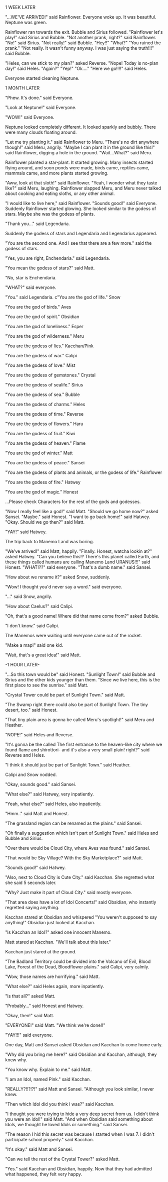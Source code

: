 1 WEEK LATER

"...WE'VE ARRIVED!" said Rainflower. Everyone woke up. It was beautiful. Neptune was green.

Rainflower ran towards the exit. Bubble and Sirius followed. "Rainflower let's play!" said Sirius and Bubble. "Not another prank, right?" said Rainflower. "No!" said Sirius. "Not really!" said Bubble. "Hey!!" "What?" "You ruined the prank." "Not really. It wasn't funny anyway. I was just saying the truth!!!" said Bubble.

"Heles, can we stick to my plan?" asked Reverse. "Nope! Today is no-plan day!" said Heles. "Again?" "Yep!" "Ok...." "Here we go!!!!" said Heles.

Everyone started cleaning Neptune.

1 MONTH LATER

"Phew. It's done." said Everyone.

"Look at Neptune!" said Everyone.

"WOW!" said Everyone.

Neptune looked completely different. It looked sparkly and bubbly. There were many clouds floating around.

"Let me try planting it." said Rainflower to Meru. "There's no dirt anywhere though!" said Meru, angrily. "Maybe I can plant it in the ground like this!" said Rainflower, digging a hole in the ground. "Wait...What?" said Meru.

Rainflower planted a star-plant. It started growing. Many insects started flying around, and soon ponds were made, birds came, reptiles came, mammals came, and more plants started growing. 

"Aww, look at that sloth!" said Rainflower. "Yeah, I wonder what they taste like?" said Meru, laughing. Rainflower slapped Meru, and Meru never talked about cooking and eating sloths, or any other animal.

"I would like to live here," said Rainflower. "Sounds good!" said Everyone. Suddenly Rainflower started glowing. She looked similar to the godess of stars. Maybe she was the godess of plants. 

"Thank you..." said Legendaria.

Suddenly the godess of stars and Legendaria and Legendarius appeared.

"You are the second one. And I see that there are a few more." said the godess of stars.

"Yes, you are right, Enchendaria." said Legendaria.

"You mean the godess of stars?" said Matt.

"No, star is Enchendaria.

"WHAT?" said everyone.

"You." said Legendaria.
c"You are the god of life." Snow 

"You are the god of birds." Aves

"You are the god of spirit." Obsidian

"You are the god of loneliness." Esper

"You are the god of wilderness." Meru

"You are the godess of lies." Kacchan/Pink

"You are the godess of war." Calipi

"You are the godess of love." Mist

"You are the godess of gemstones." Crystal

"You are the godess of sealife." Sirius

"You are the godess of sea." Bubble

"You are the godess of charms." Heles

"You are the godess of time." Reverse

"You are the godess of flowers." Haru

"You are the godess of fruit." Kiwi

"You are the godess of heaven." Flame

"You are the god of winter." Matt

"You are the godess of peace." Sansei

"You are the godess of plants and animals, or the godess of life." Rainflower

"You are the godess of fire." Hatwey

"You are the god of magic." Honest

...Please check Characters for the rest of the gods and godesses.

"Now I really feel like a god!" said Matt. "Should we go home now?" asked Sansei. "Maybe." said Honest. "I want to go back home!" said Hatwey. "Okay. Should we go then?" said Matt.

"YAY!" said Hatwey.

The trip back to Manemo Land was boring.

"We've arrived!" said Matt, happily. "Finally. Honest, watcha lookin at?" asked Hatwey. "Can you believe this!? There's this planet called Earth, and these things called humans are calling Manemo Land URANUS!!!" said Honest. "WHAT!??" said everyone. "That's a dumb name." said Sansei. 

"How about we rename it?" asked Snow, suddenly.

"Wow! I thought you'd never say a word." said everyone.

"..." said Snow, angrily.

"How about Caelus?" said Calipi.

"Oh, that's a good name! Where did that name come from?" asked Bubble.

"I don't know." said Calipi.

The Manemos were waiting until everyone came out of the rocket.

"Make a map!" said one kid.

"Wait, that's a great idea!" said Matt.

-1 HOUR LATER-

"...So this town would be" said Honest. "Sunlight Town!" said Bubble and Sirius and the other kids younger than them. "Since we live here, this is the first place to see the sunrise." said Matt.

"Crystal Tower could be part of Sunlight Town." said Matt.

"The Swamp right there could also be part of Sunlight Town. The tiny desert, too." said Honest.

"That tiny plain area is gonna be called Meru's spotlight!" said Meru and Heather.

"NOPE!" said Heles and Reverse.

"It's gonna be the called The first entrance to the heaven-like city where we found flame and shirottori- and it's also a very small plain! right?" said Reverse and Heles.

"I think it should just be part of Sunlight Town." said Heather.

Calipi and Snow nodded.

"Okay, sounds good." said Sansei.

"What else?" said Hatwey, very inpatiently.

"Yeah, what else?" said Heles, also inpatiently.

"Hmm.." said Matt and Honest.

"The grassland region can be renamed as the plains." said Sansei.

"Oh finally a suggestion which isn't part of Sunlight Town." said Heles and Bubble and Sirius.

"Over there would be Cloud City, where Aves was found." said Sansei.

"That would be Sky Village? With the Sky Marketplace?" said Matt.

"Sounds good!" said Hatwey.

"Also, next to Cloud City is Cute City." said Kacchan. She regretted what she said 5 seconds later.

"Why? Just make it part of Cloud City." said mostly everyone.

"That area does have a lot of Idol Concerts!" said Obsidian, who instantly regretted saying anything.

Kacchan stared at Obsidian and whispered "You weren't supposed to say anything!" Obsidian just looked at Kacchan.

"Is Kacchan an Idol?" asked one innocent Manemo.

Matt stared at Kacchan. "We'll talk about this later."

Kacchan just stared at the ground.

"The Badland Territory could be divided into the Volcano of Evil, Blood Lake, Forest of the Dead, Bloodflower plains." said Calipi, very calmly.

"Wow, those names are horrifying." said Matt.

"What else?" said Heles again, more inpatiently.

"Is that all?" asked Matt.

"Probably..." said Honest and Hatwey.

"Okay, then!" said Matt.

"EVERYONE!" said Matt. "We think we're done!!" 

"YAY!!!" said everyone.

One day, Matt and Sansei asked Obsidian and Kacchan to come home early.

"Why did you bring me here?" said Obsidian and Kacchan, although, they knew why.

"You know why. Explain to me." said Matt.

"I am an Idol, named Pink." said Kacchan.

"REALLY?!!?!?!" said Matt and Sansei. "Although you look similar, I never knew.

"Then which Idol did you think I was?" said Kacchan.

"I thought you were trying to hide a very deep secret from us. I didn't think you were an idol!" said Matt. "And when Obsidian said something about Idols, we thought he loved Idols or something." said Sansei.

"The reason I hid this secret was because I started when I was 7. I didn't participate school properly." said Kacchan.

"It's okay." said Matt and Sansei.

"Can we tell the rest of the Crystal Tower?" asked Matt.

"Yes." said Kacchan and Obsidian, happily. Now that they had admitted what happened, they felt very happy.
